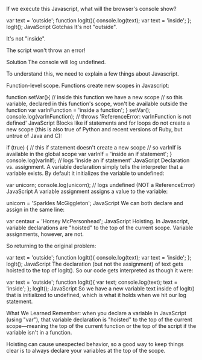 If we execute this Javascript, what will the browser's console show?

  var text = 'outside';
function logIt(){
    console.log(text);
    var text = 'inside';
};
logIt();
JavaScript
Gotchas
It's not "outside".

It's not "inside".

The script won't throw an error!

Solution
The console will log undefined.

To understand this, we need to explain a few things about Javascript.

Function-level scope. Functions create new scopes in Javascript:

  function setVar(){
    // inside this function we have a new scope
    // so this variable, declared in this function's scope, won't be available outside the function
    var varInFunction = 'inside a function';
}
setVar();
console.log(varInFunction);  // throws 'ReferenceError: varInFunction is not defined'
JavaScript
Blocks like if statements and for loops do not create a new scope (this is also true of Python and recent versions of Ruby, but untrue of Java and C):

  if (true) {
    // this if statement doesn't create a new scope
    // so varInIf is available in the global scope
    var varInIf = 'inside an if statement';
}
console.log(varInIf);  // logs 'inside an if statement'
JavaScript
Declaration vs. assignment. A variable declaration simply tells the interpreter that a variable exists. By default it initializes the variable to undefined:

  var unicorn;
console.log(unicorn);  // logs undefined (NOT a ReferenceError)
JavaScript
A variable assignment assigns a value to the variable:

  unicorn = 'Sparkles McGiggleton';
JavaScript
We can both declare and assign in the same line:

  var centaur = 'Horsey McPersonhead';
JavaScript
Hoisting. In Javascript, variable declarations are "hoisted" to the top of the current scope. Variable assignments, however, are not.

So returning to the original problem:

  var text = 'outside';
function logIt(){
    console.log(text);
    var text = 'inside';
};
logIt();
JavaScript
The declaration (but not the assignment) of text gets hoisted to the top of logIt(). So our code gets interpreted as though it were:

  var text = 'outside';
function logIt(){
    var text;
    console.log(text);
    text = 'inside';
};
logIt();
JavaScript
So we have a new variable text inside of logIt() that is initialized to undefined, which is what it holds when we hit our log statement.

What We Learned
Remember: when you declare a variable in JavaScript (using "var"), that variable declaration is "hoisted" to the top of the current scope—meaning the top of the current function or the top of the script if the variable isn't in a function.

Hoisting can cause unexpected behavior, so a good way to keep things clear is to always declare your variables at the top of the scope.

